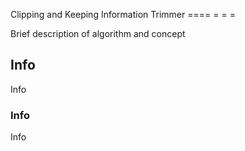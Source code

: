 Clipping and Keeping Information Trimmer
====         =       =           =

Brief description of algorithm and concept

## Info

Info

### Info
Info